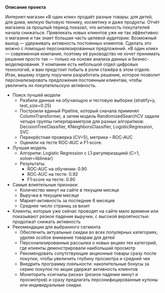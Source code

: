 **Описание проекта**

Интернет-магазин «В один клик» продаёт разные товары: для детей, для дома, мелкую бытовую технику, косметику и даже продукты. Отчёт магазина за прошлый период показал, что активность покупателей начала снижаться. Привлекать новых клиентов уже не так эффективно: о магазине и так знает большая часть целевой аудитории. Возможный выход — удерживать активность постоянных клиентов. Сделать это можно с помощью персонализированных предложений.
«В один клик» — современная компания, поэтому её руководство не хочет принимать решения просто так — только на основе анализа данных и бизнес-моделирования. У компании есть небольшой отдел цифровых технологий, и вам предстоит побыть в роли стажёра в этом отделе. 
Итак, вашему отделу поручили разработать решение, которое позволит персонализировать предложения постоянным клиентам, чтобы увеличить их покупательскую активность.

* Поиск лучшей модели
    * Разбили данные на обучающую и тестовую выборки (stratify=y, test_size=0.25)
    * Построили единый Pipeline, который сначала применял ColumnTransformer, а затем модель RandomizedSearchCV задали четыре группы гиперпараметров для разных алгоритмов: DecisionTreeClassifier, KNeighborsClassifier, LogisticRegression, SVC
    * Перекрёстная проверка (CV=5), метрика – ROC‑AUC
    * Оценили на тесте ROC‑AUC и F1‑score.
* Лучшая модель
    * Алгоритм: Logistic Regression с L1‑регуляризацией (C=1, solver=liblinear)
    * Результаты:
        * ROC‑AUC на обучении: 0.90
        * ROC‑AUC на тесте: 0.92
        * F1‑score на тесте: 0.90
* Самые влиятельные признаки:
    * Количество минут на сайте в текущем месяце
    * Выручка в текущем месяце
    * Маркет‑активность за последние 6 месяцев
    * Среднее число страниц за визит
* Клиенты, которые уже сейчас проводят на сайте мало времени или показывают резкое падение выручки, с высокой вероятностью продолжат снижать активность
* Рекомендации для выбранного сегмента
    * Обеспечить актуальные скидки во всех популярных категориях, уделяя особое внимание товарам для детей
    * Персонализированные рассылки о новых акциях тех категорий, где клиенты демонстрировали наибольший просмотр
    * Рекомендовать сопутствующие акционные товары сразу после покупки, чтобы увеличить глубину просмотра и средний чек
    * Внедрить программу лояльности: накопительные бонусы за серию покупок по акции удержат активность клиентов
    * Мониторить «сигналы риска» (резкое падение минут и просмотров) и сразу предлагать персонифицированные купоны или индивидуальные скидки.